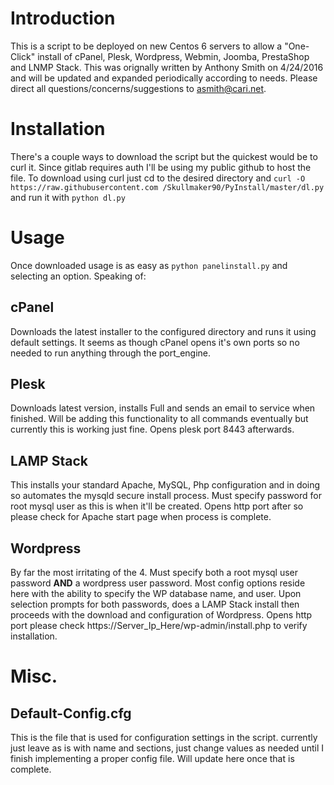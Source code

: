 Introduction
======

This is a script to be deployed on new Centos 6 servers to allow a "One-Click" install of cPanel, Plesk, Wordpress, Webmin, Joomba, PrestaShop and LNMP Stack. 
This was orignally written by Anthony Smith on 4/24/2016 and will be updated and expanded periodically according to needs. Please 
direct all questions/concerns/suggestions to asmith@cari.net.

Installation
=======

There's a couple ways to download the script but the quickest would be to curl it. Since gitlab requires auth I'll be using my public 
github to host the file. To download using curl just cd to the desired directory and `curl -O https://raw.githubusercontent.com
/Skullmaker90/PyInstall/master/dl.py` and run it with `python dl.py`

Usage
=======

Once downloaded usage is as easy as `python panelinstall.py` and selecting an option. Speaking of:

cPanel
-----------

Downloads the latest installer to the configured directory and runs it using default settings. It seems as though cPanel opens it's own ports 
so no needed to run anything through the port_engine.

Plesk
-----------

Downloads latest version, installs Full and sends an email to service when finished. Will be adding this functionality to all commands 
eventually but currently this is working just fine. Opens plesk port 8443 afterwards.

LAMP Stack
------------

This installs your standard Apache, MySQL, Php configuration and in doing so automates the mysqld secure install process. Must specify 
password for root mysql user as this is when it'll be created. Opens http port after so please check for Apache start page when process is 
complete.

Wordpress
------------

By far the most irritating of the 4. Must specify both a root mysql user password **AND** a wordpress user password. Most config options 
reside here with the ability to specify the WP database name, and user. Upon selection prompts for both passwords, does a LAMP Stack install 
then proceeds with the download and configuration of Wordpress. Opens http port please check https://Server_Ip_Here/wp-admin/install.php to 
verify installation.

Misc.
=========

Default-Config.cfg
-----------

This is the file that is used for configuration settings in the script. currently just leave as is with name and sections, just change values 
as needed until I finish implementing a proper config file. Will update here once that is complete.
